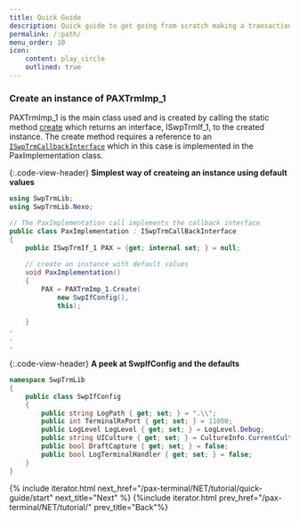 ```yaml
---
title: Quick Guide
description: Quick guide to get going from scratch making a transaction
permalink: /:path/
menu_order: 10
icon:
    content: play_circle
    outlined: true
---
```

### Create an instance of PAXTrmImp_1

PAXTrmImp_1 is the main class used and is created by calling the static method [create][create] which returns an interface, ISwpTrmIf_1, to the created instance. The create method requires a reference to an [`ISwpTrmCallbackInterface`][iswptrmcallbackinterface] which in this case is implemented in the PaxImplementation class.

{:.code-view-header}
**Simplest way of createing an instance using default values**

```c#
using SwpTrmLib;
using SwpTrmLib.Nexo;

// The PaxImplementation call implements the callback interface
public class PaxImplementation : ISwpTrmCallBackInterface
{
    public ISwpTrmIf_1 PAX = {get; internal set; } = null;
 
    // create an instance with default values
    void PaxImplementation() 
    {
        PAX = PAXTrmImp_1.Create(
            new SwpIfConfig(),
            this);

    }
.
.
.

```

{:.code-view-header}
**A peek at SwpIfConfig and the defaults**

```c#
namespace SwpTrmLib
{
    public class SwpIfConfig
    {
        public string LogPath { get; set; } = ".\\";
        public int TerminalRxPort { get; set; } = 11000;
        public LogLevel LogLevel { get; set; } = LogLevel.Debug;
        public string UICulture { get; set; } = CultureInfo.CurrentCulture.Name;
        public bool DraftCapture { get; set; } = false;
        public bool LogTerminalHandler { get; set; } = false;
    }
}
```

{% include iterator.html next_href="/pax-terminal/NET/tutorial/quick-guide/start" next_title="Next" %}
{%include iterator.html prev_href="/pax-terminal/NET/tutorial/" prev_title="Back"%}

[create]: /pax-terminal/NET/Methods/create
[iswptrmcallbackinterface]: /pax-terminal/NET/ISwpTrmCallbackInterface

